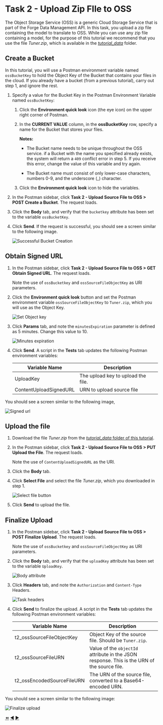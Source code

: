 # Task 2 - Upload Zip FIle to OSS

The Object Storage Service (OSS) is a generic Cloud Storage Service that is part of the Forge Data Management API. In this task, you upload a zip file containing the model to translate to OSS. While you can use any zip file containing a model, for the purpose of this tutorial we recommend that you use the file *Tuner.zip*, which is available in the [*tutorial_data*](../tutorial_data) folder.

## Create a Bucket

In this tutorial, you will use a Postman environment variable named `ossBucketKey` to hold the Object Key of the Bucket that contains your files in the cloud. If you already have a bucket (from a previous tutorial), carry out step 1, and ignore the rest.

1. Specify a value for the Bucket Key in the Postman Environment Variable named `ossBucketKey`:

    1. Click the **Environment quick look** icon (the eye icon) on the upper right corner of Postman.

    2. In the **CURRENT VALUE** column, in the **ossBucketKey** row, specify a name for the Bucket that stores your files.

        **Notes:**  
        - The Bucket name needs to be unique throughout the OSS service. if a Bucket with the name you specified already exists, the system will return a `409` conflict error in step 5. If you receive this error, change the value of this variable and try again.

        - The Bucket name must consist of only lower-case characters, numbers 0-9, and the underscore (_) character.

    3. Click the **Environment quick look** icon to hide the variables.

2. In the Postman sidebar, click **Task 2 - Upload Source File to OSS > POST Create a Bucket**. The request loads.

3. Click the **Body** tab, and verify that the `bucketkey` attribute has been set to the variable `ossBucketKey`.

4. Click **Send**. If the request is successful, you should see a screen similar to the following image.

   ![Successful Bucket Creation](../images/task2_creat_bucket_tt2.png "Successful Bucket Creation")
    
## Obtain Signed URL

1. In the Postman sidebar, click **Task 2 - Upload Source File to OSS > GET Obtain Signed URL**. The request loads.

   Note the use of `ossBucketkey` and `ossSourceFileObjectKey` as URI parameters.

2. Click the **Environment quick look** button and set the Postman environment variable `ossSourceFileObjectKey` to `Tuner.zip`, which you will use as the Object Key.

   ![Set Object key](../images/tutorial_02_task2_variable_for_URL.png "Set Object Key")

3. Click **Params** tab, and note the `minutesExpiration` parameter is defined as 5 minutes. Change this value to 10.

   ![Minutes expiration](../images/task2_minutes_expiration_tt2.png "Minutes expiration")

4. Click **Send**. A script in the **Tests** tab updates the following Postman environment variables:

   | Variable Name              | Description                                                                                 |
   |----------------------------|---------------------------------------------------------------------------------------------|
   | UploadKey | The upload key to upload the file.                                                                           |
   | ContentUploadSignedURL | URN to upload source file                                                                       |
   
You should see a screen similar to the following image,
    
   ![Signed url](../images/task2_obtain_signed_url_tt2.png "Signed url")
   
## Upload the file

1. Download the file *Tuner.zip* from the [*tutorial_data* folder of this tutorial](../tutorial_data).

2. In the Postman sidebar, click **Task 2 - Upload Source File to OSS > PUT Upload the File**. The request loads.

   Note the use of `ContentUploadSignedURL` as the URI.

3. Click the **Body** tab.

4. Click **Select File** and select the file *Tuner.zip*, which you downloaded in step 1.

   ![Select file button](../images/task2_upload_file_tt2.png "Select file button")
   
6. Click **Send** to upload the file.

## Finalize Upload

1. In the Postman sidebar, click **Task 2 - Upload Source File to OSS > POST Finalize Upload**. The request loads.

   Note the use of `ossBucketkey` and `ossSourceFileObjectKey` as URI parameters.

2. Click the **Body** tab, and verify that the `uploadKey` attribute has been set to the variable `UploadKey`.

   ![Body attribute](../images/task2_body_attribute_tt2.png "Body attribute")

3. Click **Headers** tab, and note the `Authorization` and `Content-Type` Headers.

   ![Task headers](../images/task2_header_tt2.png "Task headers")

4. Click **Send** to finalize the upload. A script in the **Tests** tab updates the following Postman environment variables:

   | Variable Name              | Description                                                                                 |
   |----------------------------|---------------------------------------------------------------------------------------------|
   | t2_ossSourceFileObjectKey  | Object Key of the source file. Should be `Tuner.zip`.                                         |
   | t2_ossSourceFileURN        | Value of the `objectId` attribute in the JSON response. This is the URN of the source file. |
   | t2_ossEncodedSourceFileURN | The URN of the source file, converted to a Base64-encoded URN.                              |

You should see a screen similar to the following image:

   ![Finalize upload](../images/tutorial_02_task2_finalize_upload.png "Finalize upload")


[:rewind:](../readme.md "readme.md") [:arrow_backward:](task-1.md "Previous task") [:arrow_forward:](task-3.md "Next task")
